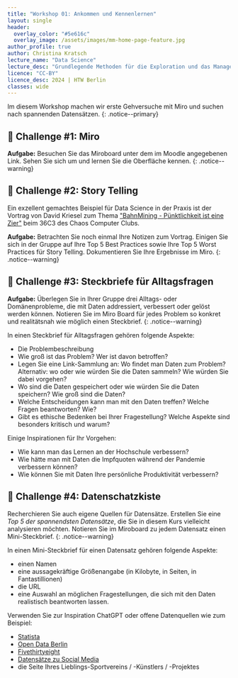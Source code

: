 ```yaml
---
title: "Workshop 01: Ankommen und Kennenlernen"
layout: single
header:
  overlay_color: "#5e616c"
  overlay_image: /assets/images/mm-home-page-feature.jpg
author_profile: true
author: Christina Kratsch
lecture_name: "Data Science"
lecture_desc: "Grundlegende Methoden für die Exploration und das Management von Daten."
licence: "CC-BY"
licence_desc: 2024 | HTW Berlin 
classes: wide
---
```



Im diesem Workshop machen wir erste Gehversuche mit Miro und suchen nach spannenden Datensätzen.
{: .notice--primary}

## 🚀 Challenge #1: Miro

**Aufgabe:** Besuchen Sie das Miroboard unter dem im Moodle angegebenen Link. Sehen Sie sich um und lernen Sie die Oberfläche kennen.
{: .notice--warning} 

## 🚀 Challenge #2: Story Telling

Ein exzellent gemachtes Beispiel für Data Science in der Praxis ist der Vortrag von David Kriesel zum Thema ["BahnMining - Pünktlichkeit ist eine Zier"](/modules/ex-bahn-ds/index.md) beim 36C3 des Chaos Computer Clubs. 

**Aufgabe:** Betrachten Sie noch einmal Ihre Notizen zum Vortrag. Einigen Sie sich in der Gruppe auf Ihre Top 5 Best Practices sowie Ihre Top 5 Worst Practices für Story Telling. Dokumentieren Sie Ihre Ergebnisse im Miro.
{: .notice--warning}

## 🚀 Challenge #3: Steckbriefe für Alltagsfragen

**Aufgabe:** Überlegen Sie in Ihrer Gruppe drei Alltags- oder Domänenprobleme, die mit Daten addressiert, verbessert oder gelöst werden können. Notieren Sie im Miro Board für jedes Problem so konkret und realitätsnah wie möglich einen Steckbrief.
{: .notice--warning} 

In einen Steckbrief für Alltagsfragen gehören folgende Aspekte:
* Die Problembeschreibung
* Wie groß ist das Problem? Wer ist davon betroffen?
* Legen Sie eine Link-Sammlung an: Wo findet man Daten zum Problem? Alternativ: wo oder wie würden Sie die Daten sammeln? Wie würden Sie dabei vorgehen?
* Wo sind die Daten gespeichert oder wie würden Sie die Daten speichern? Wie groß sind die Daten?
* Welche Entscheidungen kann man mit den Daten treffen? Welche Fragen beantworten? Wie?
* Gibt es ethische Bedenken bei Ihrer Fragestellung? Welche Aspekte sind besonders kritisch und warum?

Einige Inspirationen für Ihr Vorgehen:
* Wie kann man das Lernen an der Hochschule verbessern?
* Wie hätte man mit Daten die Impfquoten während der Pandemie verbessern können?
* Wie können Sie mit Daten Ihre persönliche Produktivität verbessern?

## 🚀 Challenge #4: Datenschatzkiste

Recherchieren Sie auch eigene Quellen für Datensätze. Erstellen Sie eine <em>Top 5 der spannendsten Datensätze</em>, die Sie in diesem Kurs vielleicht analysieren möchten. Notieren Sie im Miroboard zu jedem Datensatz einen Mini-Steckbrief.
{: .notice--warning} 

In einen Mini-Steckbrief für einen Datensatz gehören folgende Aspekte:
* einen Namen
* eine aussagekräftige Größenangabe (in Kilobyte, in Seiten, in Fantastillionen)
* die URL
* eine Auswahl an möglichen Fragestellungen, die sich mit den Daten realistisch beantworten lassen.

Verwenden Sie zur Inspiration ChatGPT oder offene Datenquellen wie zum Beispiel:
* [Statista](https://de.statista.com)
* [Open Data Berlin](https://www.berlin.de/sen/wirtschaft/digitalisierung/open-data/)
* [Fivethirtyeight](https://fivethirtyeight.com/)
* [Datensätze zu Social Media](https://data.world/datasets/instagram)
* die Seite Ihres Lieblings-Sportvereins / -Künstlers / -Projektes